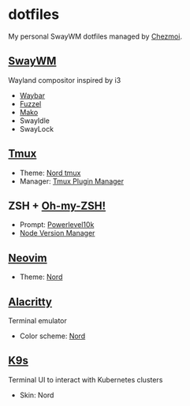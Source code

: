 # dotfiles

My personal SwayWM dotfiles managed by [Chezmoi](https://github.com/twpayne/chezmoi).

## [SwayWM](https://github.com/swaywm/sway)
Wayland compositor inspired by i3
  - [Waybar](https://github.com/Alexays/Waybar)
  - [Fuzzel](https://codeberg.org/dnkl/fuzzel)
  - [Mako](https://github.com/emersion/mako)
  - SwayIdle
  - SwayLock

## [Tmux](https://github.com/tmux/tmux)
- Theme: [Nord tmux](https://github.com/arcticicestudio/nord-tmux)
- Manager: [Tmux Plugin Manager](https://github.com/tmux-plugins/tpm)


## ZSH + [Oh-my-ZSH!](https://github.com/ohmyzsh/ohmyzsh)
- Prompt: [Powerlevel10k](https://github.com/romkatv/powerlevel10k)
- [Node Version Manager](https://github.com/nvm-sh/nvm)

## [Neovim](https://github.com/neovim/neovim)
- Theme: [Nord](https://github.com/arcticicestudio/nord-vim)

## [Alacritty](https://github.com/alacritty/alacritty)
Terminal emulator
- Color scheme: [Nord](https://github.com/arcticicestudio/nord-alacritty)

## [K9s](https://github.com/derailed/k9s)
Terminal UI to interact with Kubernetes clusters
- Skin: Nord